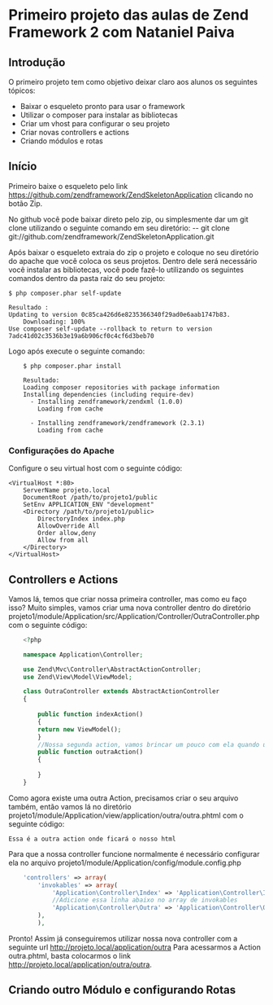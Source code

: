 Primeiro projeto das aulas de Zend Framework 2 com Nataniel Paiva
=======================

Introdução
------------
O primeiro projeto tem como objetivo deixar claro aos alunos os seguintes tópicos:
* Baixar o esqueleto pronto para usar o framework
* Utilizar o composer para instalar as bibliotecas
* Criar um vhost para configurar o seu projeto
* Criar novas controllers e actions
* Criando módulos e rotas 


Início
-------

Primeiro baixe o esqueleto pelo link https://github.com/zendframework/ZendSkeletonApplication clicando no botão Zip.

No github você pode baixar direto pelo zip, ou simplesmente dar um git clone utilizando o seguinte comando em seu diretório:
-- git clone git://github.com/zendframework/ZendSkeletonApplication.git

Após baixar o esqueleto extraia do zip o projeto e coloque no seu diretório do apache que você coloca os seus projetos.
Dentro dele será necessário você instalar as bibliotecas, você pode fazê-lo utilizando os seguintes comandos dentro da pasta raiz do seu projeto:

	$ php composer.phar self-update

	Resultado : 
	Updating to version 0c85ca426d6e8235366340f29ad0e6aab1747b83.
	    Downloading: 100%         
	Use composer self-update --rollback to return to version 7adc41d02c3536b3e19a6b906cf0c4cf6d3beb70

Logo após execute o seguinte comando:
~~~shell
	$ php composer.phar install

	Resultado:
	Loading composer repositories with package information
	Installing dependencies (including require-dev)
	  - Installing zendframework/zendxml (1.0.0)
	    Loading from cache

	  - Installing zendframework/zendframework (2.3.1)
	    Loading from cache
~~~
### Configurações do Apache

Configure o seu virtual host com o seguinte código:

    <VirtualHost *:80>
        ServerName projeto.local
        DocumentRoot /path/to/projeto1/public
        SetEnv APPLICATION_ENV "development"
        <Directory /path/to/projeto1/public>
            DirectoryIndex index.php
            AllowOverride All
            Order allow,deny
            Allow from all
        </Directory>
    </VirtualHost>

Controllers e Actions
-----------------------

Vamos lá, temos que criar nossa primeira controller, mas como eu faço isso?
Muito simples, vamos criar uma nova controller dentro do diretório 
projeto1/module/Application/src/Application/Controller/OutraController.php com o seguinte código:
~~~php
	<?php

	namespace Application\Controller;

	use Zend\Mvc\Controller\AbstractActionController;
	use Zend\View\Model\ViewModel;

	class OutraController extends AbstractActionController
	{
		
	    public function indexAction()
	    {
		return new ViewModel();
	    }
	    //Nossa segunda action, vamos brincar um pouco com ela quando utilizar-mos algumas configurações de rotas 	    
	    public function outraAction()
	    {
	    	
	    }
	}
~~~
Como agora existe uma outra Action, precisamos criar o seu arquivo também, então vamos lá no diretório 
projeto1/module/Application/view/application/outra/outra.phtml com o seguinte código:

	Essa é a outra action onde ficará o nosso html

Para que a nossa controller funcione normalmente é necessário configurar ela no arquivo 
projeto1/module/Application/config/module.config.php

~~~php
	'controllers' => array(
		'invokables' => array(
		    'Application\Controller\Index' => 'Application\Controller\IndexController',
		    //Adicione essa linha abaixo no array de invokables	
		    'Application\Controller\Outra' => 'Application\Controller\OutraController',		
		),
	    ),
~~~
Pronto! Assim já conseguiremos utilizar nossa nova controller com a seguinte url http://projeto.local/application/outra
Para acessarmos a Action outra.phtml, basta colocarmos o link http://projeto.local/application/outra/outra.

Criando outro Módulo e configurando Rotas
-----------------------------------------





